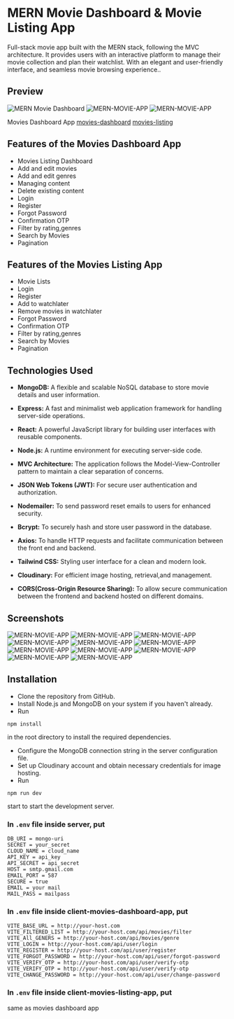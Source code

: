 # MERN Movie Dashboard & Movie Listing App

Full-stack movie app built with the MERN stack, following the MVC architecture. It provides users with an interactive platform to manage their movie collection and plan their watchlist. With an elegant and user-friendly interface, and seamless movie browsing experience..

## Preview

![MERN Movie Dashboard](https://github.com/Ajith101/Movie-MERN-APP/assets/41799543/6b04c52e-fbc2-42d7-918a-1c0955d30c02)
![MERN-MOVIE-APP](https://github.com/Ajith101/Movie-MERN-APP/assets/41799543/bb38d8e0-e5a8-4701-8a05-77292ac36a0b)
![MERN-MOVIE-APP](https://github.com/Ajith101/Movie-MERN-APP/assets/41799543/38812139-9806-497f-9347-9ff6f1ceb351)

Movies Dashboard App
[movies-dashboard](https://github.com/Ajith101/Movie-MERN-APP/assets/41799543/6293f1c4-5f5c-45bb-83b5-4da48f71cd56)
[movies-listing](https://github.com/Ajith101/Movie-MERN-APP/assets/41799543/14a0bcc6-f487-4da3-8af1-7d242b429734)

## Features of the Movies Dashboard App

- Movies Listing Dashboard
- Add and edit movies
- Add and edit genres
- Managing content
- Delete existing content
- Login
- Register
- Forgot Password
- Confirmation OTP
- Filter by rating,genres
- Search by Movies
- Pagination

## Features of the Movies Listing App

- Movie Lists
- Login
- Register
- Add to watchlater
- Remove movies in watchlater
- Forgot Password
- Confirmation OTP
- Filter by rating,genres
- Search by Movies
- Pagination

## Technologies Used

- **MongoDB:** A flexible and scalable NoSQL database to store movie details and user information.

- **Express:** A fast and minimalist web application framework for handling server-side operations.

- **React:** A powerful JavaScript library for building user interfaces with reusable components.

- **Node.js:** A runtime environment for executing server-side code.

- **MVC Architecture:** The application follows the Model-View-Controller pattern to maintain a clear separation of concerns.

- **JSON Web Tokens (JWT):** For secure user authentication and authorization.

- **Nodemailer:** To send password reset emails to users for enhanced security.

- **Bcrypt:** To securely hash and store user password in the database.

- **Axios:** To handle HTTP requests and facilitate communication between the front end and backend.

- **Tailwind CSS:** Styling user interface for a clean and modern look.

- **Cloudinary:** For efficient image hosting, retrieval,and management.

- **CORS(Cross-Origin Resource Sharing):** To allow secure communication between the frontend and backend hosted on different domains.

## Screenshots

![MERN-MOVIE-APP](https://github.com/Ajith101/Movie-MERN-APP/assets/41799543/6448f890-525c-48ff-82bb-1a6549efb9a9)
![MERN-MOVIE-APP](https://github.com/Ajith101/Movie-MERN-APP/assets/41799543/c0e16292-67d3-4c73-b828-b374eb557f37)
![MERN-MOVIE-APP](https://github.com/Ajith101/Movie-MERN-APP/assets/41799543/d6080a95-0345-49a9-8702-9d8d0f8b81ff)
![MERN-MOVIE-APP](https://github.com/Ajith101/Movie-MERN-APP/assets/41799543/c601ae75-f022-4876-b4d5-aa999a06b71e)
![MERN-MOVIE-APP](https://github.com/Ajith101/Movie-MERN-APP/assets/41799543/52eec25a-a567-4214-bb71-094b68cce18a)
![MERN-MOVIE-APP](https://github.com/Ajith101/Movie-MERN-APP/assets/41799543/d30a2d30-b191-44d1-94a6-7a3703999365)
![MERN-MOVIE-APP](https://github.com/Ajith101/Movie-MERN-APP/assets/41799543/cea7eeec-5848-4b7e-8bc5-d0e07e38fa48)
![MERN-MOVIE-APP](https://github.com/Ajith101/Movie-MERN-APP/assets/41799543/bb38d8e0-e5a8-4701-8a05-77292ac36a0b)
![MERN-MOVIE-APP](https://github.com/Ajith101/Movie-MERN-APP/assets/41799543/38812139-9806-497f-9347-9ff6f1ceb351)
![MERN-MOVIE-APP](https://github.com/Ajith101/Movie-MERN-APP/assets/41799543/f54ad844-f9b5-4b1f-a59b-541e651ebe5e)
![MERN-MOVIE-APP](https://github.com/Ajith101/Movie-MERN-APP/assets/41799543/c8c2065a-6294-4dd1-8348-e5c1514ee568)

## Installation

- Clone the repository from GitHub.
- Install Node.js and MongoDB on your system if you haven't already.
- Run

```
npm install
```

in the root directory to install the required dependencies.

- Configure the MongoDB connection string in the server configuration file.
- Set up Cloudinary account and obtain necessary credentials for image hosting.
- Run

```
npm run dev
```

start to start the development server.

### In `.env` file inside server, put

```
DB_URI = mongo-uri
SECRET = your_secret
CLOUD_NAME = cloud_name
API_KEY = api_key
API_SECRET = api_secret
HOST = smtp.gmail.com
EMAIL_PORT = 587
SECURE = true
EMAIL = your mail
MAIL_PASS = mailpass
```

### In `.env` file inside client-movies-dashboard-app, put

```
VITE_BASE_URL = http://your-host.com
VITE_FILTERED_LIST = http://your-host.com/api/movies/filter
VITE_All_GENERS = http://your-host.com/api/movies/genre
VITE_LOGIN = http://your-host.com/api/user/login
VITE_REGISTER = http://your-host.com/api/user/register
VITE_FORGOT_PASSWORD = http://your-host.com/api/user/forgot-password
VITE_VERIFY_OTP = http://your-host.com/api/user/verify-otp
VITE_VERIFY_OTP = http://your-host.com/api/user/verify-otp
VITE_CHANGE_PASSWORD = http://your-host.com/api/user/change-password
```

### In `.env` file inside client-movies-listing-app, put

same as movies dashboard app
